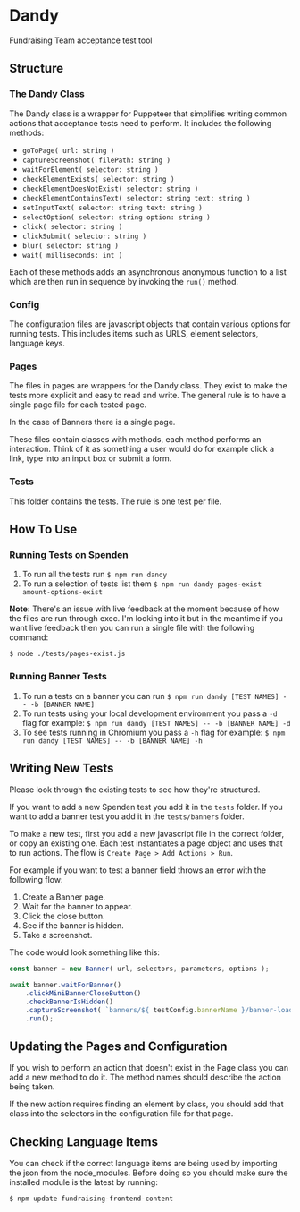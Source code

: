 # Dandy

Fundraising Team acceptance test tool

## Structure

### The Dandy Class
The Dandy class is a wrapper for Puppeteer that simplifies writing common actions that acceptance tests need to perform. It includes the following methods:

* `goToPage( url: string )`
* `captureScreenshot( filePath: string )`
* `waitForElement( selector: string )`
* `checkElementExists( selector: string )`
* `checkElementDoesNotExist( selector: string )`
* `checkElementContainsText( selector: string text: string )`
* `setInputText( selector: string text: string )`
* `selectOption( selector: string option: string )`
* `click( selector: string )`
* `clickSubmit( selector: string )`
* `blur( selector: string )`
* `wait( milliseconds: int )`

Each of these methods adds an asynchronous anonymous function to a list which are then run in sequence by invoking the `run()` method.

### Config
The configuration files are javascript objects that contain various options for running tests. This includes items such as URLS, element selectors, language keys.

### Pages
The files in pages are wrappers for the Dandy class. They exist to make the tests more explicit and easy to read and write. The general rule is to have a single page file for each tested page.

In the case of Banners there is a single page.

These files contain classes with methods, each method performs an interaction. Think of it as something a user would do for example click a link, type into an input box or submit a form.

### Tests
This folder contains the tests. The rule is one test per file.

## How To Use

### Running Tests on Spenden

1. To run all the tests run `$ npm run dandy`
2. To run a selection of tests list them `$ npm run dandy pages-exist amount-options-exist`

**Note:** There's an issue with live feedback at the moment because of how the files are run through exec. I'm looking into it but in the meantime if you want live feedback then you can run a single file with the following command:

`$ node ./tests/pages-exist.js`

### Running Banner Tests

1. To run a tests on a banner you can run `$ npm run dandy [TEST NAMES] -- -b [BANNER NAME]`
2. To run tests using your local development environment you pass a `-d` flag for example: `$ npm run dandy [TEST NAMES] -- -b [BANNER NAME] -d`
3. To see tests running in Chromium you pass a `-h` flag for example: `$ npm run dandy [TEST NAMES] -- -b [BANNER NAME] -h`

## Writing New Tests
Please look through the existing tests to see how they're structured.

If you want to add a new Spenden test you add it in the `tests` folder. If you want to add a banner test you add it in the `tests/banners` folder.

To make a new test, first you add a new javascript file in the correct folder, or copy an existing one. Each test instantiates a page object and uses that to run actions. The flow is `Create Page > Add Actions > Run`.

For example if you want to test a banner field throws an error with the following flow:

1. Create a Banner page.
2. Wait for the banner to appear.
3. Click the close button.
4. See if the banner is hidden.
5. Take a screenshot.

The code would look something like this:

```js
const banner = new Banner( url, selectors, parameters, options );

await banner.waitForBanner()
    .clickMiniBannerCloseButton()
    .checkBannerIsHidden()
    .captureScreenshot( `banners/${ testConfig.bannerName }/banner-loads.png` )
    .run();
```

## Updating the Pages and Configuration

If you wish to perform an action that doesn't exist in the Page class you can add a new method to do it. The method names should describe the action being taken.

If the new action requires finding an element by class, you should add that class into the selectors in the configuration file for that page.

## Checking Language Items
You can check if the correct language items are being used by importing the json from the node_modules. Before doing so you should make sure the installed module is the latest by running:

`$ npm update fundraising-frontend-content`
